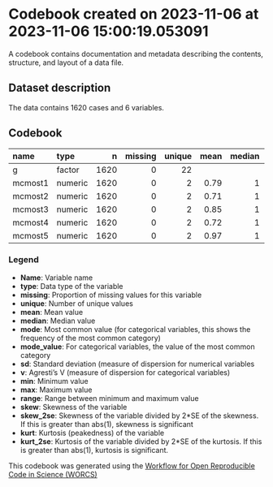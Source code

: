 Codebook created on 2023-11-06 at 2023-11-06 15:00:19.053091
================

A codebook contains documentation and metadata describing the contents,
structure, and layout of a data file.

## Dataset description

The data contains 1620 cases and 6 variables.

## Codebook

| name    | type    |    n | missing | unique | mean | median | mode | mode_value |   sd |    v | min | max | range |  skew | skew_2se |  kurt | kurt_2se |
|:--------|:--------|-----:|--------:|-------:|-----:|-------:|-----:|:-----------|-----:|-----:|----:|----:|------:|------:|---------:|------:|---------:|
| g       | factor  | 1620 |       0 |     22 |      |        |  293 | mTurk      |      | 0.93 |     |     |       |       |          |       |          |
| mcmost1 | numeric | 1620 |       0 |      2 | 0.79 |      1 |    1 |            | 0.41 |      |   0 |   1 |     1 | -1.44 |   -11.86 |  0.08 |     0.33 |
| mcmost2 | numeric | 1620 |       0 |      2 | 0.71 |      1 |    1 |            | 0.45 |      |   0 |   1 |     1 | -0.94 |    -7.76 | -1.11 |    -4.57 |
| mcmost3 | numeric | 1620 |       0 |      2 | 0.85 |      1 |    1 |            | 0.36 |      |   0 |   1 |     1 | -1.95 |   -16.00 |  1.78 |     7.34 |
| mcmost4 | numeric | 1620 |       0 |      2 | 0.72 |      1 |    1 |            | 0.45 |      |   0 |   1 |     1 | -0.96 |    -7.93 | -1.07 |    -4.41 |
| mcmost5 | numeric | 1620 |       0 |      2 | 0.97 |      1 |    1 |            | 0.16 |      |   0 |   1 |     1 | -5.96 |   -49.02 | 33.55 |   138.04 |

### Legend

- **Name**: Variable name
- **type**: Data type of the variable
- **missing**: Proportion of missing values for this variable
- **unique**: Number of unique values
- **mean**: Mean value
- **median**: Median value
- **mode**: Most common value (for categorical variables, this shows the
  frequency of the most common category)
- **mode_value**: For categorical variables, the value of the most
  common category
- **sd**: Standard deviation (measure of dispersion for numerical
  variables
- **v**: Agresti’s V (measure of dispersion for categorical variables)
- **min**: Minimum value
- **max**: Maximum value
- **range**: Range between minimum and maximum value
- **skew**: Skewness of the variable
- **skew_2se**: Skewness of the variable divided by 2\*SE of the
  skewness. If this is greater than abs(1), skewness is significant
- **kurt**: Kurtosis (peakedness) of the variable
- **kurt_2se**: Kurtosis of the variable divided by 2\*SE of the
  kurtosis. If this is greater than abs(1), kurtosis is significant.

This codebook was generated using the [Workflow for Open Reproducible
Code in Science (WORCS)](https://osf.io/zcvbs/)
